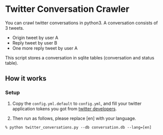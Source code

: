 # Twitter Conversation Crawler
You can crawl twitter conversations in python3. A conversation consists of 3 tweets.
- Origin tweet by user A
- Reply tweet by user B
- One more reply tweet by user A

This script stores a conversation in sqlite tables (conversation and status table).

## How it works
### Setup

1. Copy the `config.yml.default` to `config.yml`, and fill your twitter application tokens you got from [twitter developers](https://apps.twitter.com/).


2. Then run as follows, please replace [en] with your language. 
````
% python twitter_conversations.py --db conversation.db --lang=[en]
````
